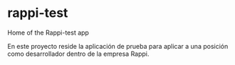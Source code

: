 # rappi-test
Home of the Rappi-test app

En este proyecto reside la aplicación de prueba para aplicar a una posición como desarrollador dentro de la empresa Rappi.
